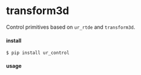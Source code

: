 # transform3d

Control primitives based on `ur_rtde` and `transform3d`.

#### install

```
$ pip install ur_control
```

#### usage
```python

```

